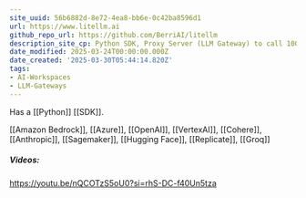 ```yaml
---
site_uuid: 56b6882d-8e72-4ea8-bb6e-0c42ba8596d1
url: https://www.litellm.ai
github_repo_url: https://github.com/BerriAI/litellm
description_site_cp: Python SDK, Proxy Server (LLM Gateway) to call 100+ LLM APIs in OpenAI format
date_modified: 2025-03-24T00:00:00.000Z
date_created: '2025-03-30T05:44:14.820Z'
tags:
- AI-Workspaces
- LLM-Gateways
---
```



























































Has a [[Python]] [[SDK]].

[[Amazon Bedrock]], [[Azure]], [[OpenAI]], [[VertexAI]], [[Cohere]], [[Anthropic]], [[Sagemaker]], [[Hugging Face]], [[Replicate]], [[Groq]]

##### Videos:
https://youtu.be/nQCOTzS5oU0?si=rhS-DC-f40Un5tza